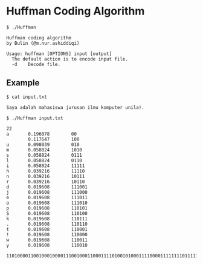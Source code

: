 # Huffman Coding Algorithm

    $ ./Huffman

    Huffman coding algorithm
    by Bulin (@m.nur.ashiddiqi)

    Usage: huffman [OPTIONS] input [output]
      The default action is to encode input file.
      -d	Decode file.

## Example

    $ cat input.txt
    
    Saya adalah mahasiswa jurusan ilmu komputer unila!.
    
    $ ./Huffman input.txt
    
    22
    a       0.196078        00
            0.117647        100
    u       0.098039        010
    m       0.058824        1010
    s       0.058824        0111
    l       0.058824        0110
    i       0.058824        11111
    h       0.039216        11110
    n       0.039216        10111
    r       0.039216        10110
    d       0.019608        111001
    j       0.019608        111000
    e       0.019608        111011
    o       0.019608        111010
    p       0.019608        110101
    S       0.019608        110100
    k       0.019608        110111
    .       0.019608        110110
    t       0.019608        110001
    !       0.019608        110000
    w       0.019608        110011
    y       0.019608        110010

    11010000110010001000011100100011000111101001010001111000011111111011111001100100111000010101100100111001011110011111011010100101001101111110101010110101010110001111011101101000101011111111011000110000110110
